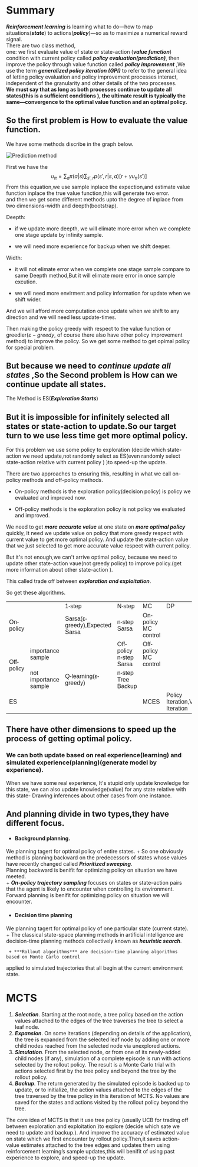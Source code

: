 
# Summary
***Reinforcement learning*** is learning what to do—how to map situations(***state***) to actions(***policy***)—so
as to maximize a numerical reward signal.  
There are two class method,  
one: we first evaluate value of state or state-action (***value function***) condition with current policy called ***policy evaluation(prediction)***, then improve the policy through value function called ***policy improvement*** ,We use the term ***generalized policy iteration (GPI)*** to refer to the general idea of letting policy evaluation and policy improvement processes interact, independent of the granularity and other details of the two processes.   
**We must say that as long as both processes continue to update all states(this is a sufficient conditions ), the ultimate result is typically the same—convergence to the optimal value function and an optimal policy.**

## So the first problem is How to evaluate the value function.  
We have some methods discribe in the graph below.  

![Prediction method](http://localhost:8888/files/reinforce_note-1.png)  

First we have the $$\upsilon_\pi=\sum_{a}\pi(a|s)\sum_{s',r}p(s',r|s,a)[r+\gamma\upsilon_\pi(s')]$$
From this equation,we use sample inplace the expection,and estimate value function inplace the true value function,this will generate two error.   
and then we get some different methods upto the degree of inplace from two dimensions-width and deepth(bootstrap).  

Deepth:  
+ if we update more deepth, we will elimate more error when we complete one stage update by infinity sample.  
- we will need more experience for backup when we shift deeper.

Width:   
+ it will not elimate error when we complete one stage sample compare to same Deepth method,But it will elimate more error in once sample excution. 
-  we will need more envirment and policy information for update when we shift wider.  

And we will afford more computation once update when we shift to any direction and we will need less update-times.

Then making the policy greedy with respect to the value function or greedier(*$\varepsilon-greedy$*, of course there also have other policy improvement method) to improve the policy. So we get some method to get opimal policy for special problem.  
## But because we need to *continue update all states* ,So the Second problem is How can we continue update all states.
The Method is ES(***Exploration Starts***)

## But it is impossible for infinitely selected all states or state-action to update.So our target turn to we use less time get more optimal policy.
For this problem we use some policy to exploration (decide which state-action we need update,not randomly select as ES(even randomly select state-action relative with current policy ) )to speed-up the update.  

There are two approaches to ensuring this, resulting in what we call on-policy
methods and off-policy methods.

+ On-policy methods is the exploration policy(decision policy) is policy we evaluated and improved now.  

- Off-policy methods is the exploration policy is not policy we evaluated and improved. 


We need to get ***more accurate value*** at one state on ***more optimal policy*** quickly, It need we update value on policy that more greedy respect with current value to get more optimal policy. And update the state-action value that we just selected to get more accurate value respect with current policy.  

But it's not enough,we can't arrive optimal policy, because we need to update other state-action vaue(not greedy policy) to improve policy.(get more information about other state-action ).  

This called  trade off between ***exploration and exploitation***.

So get these algorithms.  
  
  
<table cellspacing="0" border="0">
	<colgroup width="85"></colgroup>
	<colgroup width="165"></colgroup>
	<colgroup width="203"></colgroup>
	<colgroup width="166"></colgroup>
	<colgroup width="137"></colgroup>
	<colgroup width="207"></colgroup>
	<tr>
		<td height="17" align="left"><br></td>
		<td align="left"><br></td>
		<td align="left"><font face="Liberation Sans">1-step</font></td>
		<td align="left"><font face="Liberation Sans">N-step </font></td>
		<td align="left"><font face="Liberation Sans">MC</font></td>
		<td align="left"><font face="Liberation Sans">DP</font></td>
	</tr>
	<tr>
		<td height="17" align="left"><font face="Liberation Sans">On-policy</font></td>
		<td align="left"><br></td>
		<td align="left"><font face="Liberation Sans">Sarsa(ε-greedy),Expected Sarsa</font></td>
		<td align="left"><font face="Liberation Sans">n-step Sarsa</font></td>
		<td align="left"><font face="Liberation Sans">On-policy MC control</font></td>
		<td align="left"><br></td>
	</tr>
	<tr>
		<td rowspan=2 height="34" align="left"><font face="Liberation Sans">Off-policy</font></td>
		<td align="left"><font face="Liberation Sans">importance sample</font></td>
		<td align="left"><br></td>
		<td align="left"><font face="Liberation Sans">Off-policy n-step Sarsa</font></td>
		<td align="left"><font face="Liberation Sans">Off-policy MC control</font></td>
		<td align="left"><br></td>
	</tr>
	<tr>
		<td align="left"><font face="Liberation Sans">not importance sample</font></td>
		<td align="left"><font face="Liberation Sans">Q-learning(ε-greedy)</font></td>
		<td align="left"><font face="Liberation Sans">n-step Tree Backup</font></td>
		<td align="left"><br></td>
		<td align="left"><br></td>
	</tr>
	<tr>
		<td height="17" align="left"><font face="Liberation Sans">ES</font></td>
		<td align="left"><br></td>
		<td align="left"><br></td>
		<td align="left"><br></td>
		<td align="left"><font face="Liberation Sans">MCES</font></td>
		<td align="left"><font face="Liberation Sans">Policy Iteration,Value Iteration</font></td>
</tr>  
</table> 
 
## There have other dimensions to speed up the process of getting optimal policy.  
 ### We can both update based on real experience(learning) and simulated experience(planning)(generate model by experience).  
 
  When we have some real experience, It's stupid only update knowledge for this state, we can also update knowledge(value) for any state relative with this state-   Drawing inferences about other cases from one instance.  
  
## And planning divide in two types,they have different focus.
 + #### Background planning.  
 We planning tagert for optimal policy of entire states.
     + So one obviously method is planning backward on the predecessors of states whose values have recently changed called ***Prioritized sweeping***.  
     Planning backward is benifit for optimizing policy on situation we have meeted.  
     + ***On-policy trajectory sampling*** focuses on states or state–action pairs that the agent is likely to
encounter when controlling its environment.
Forward planning is benifit for optimizing policy on situation we will encounter. 
  
 - #### Decision time planning
 We planning tagert for optimal policy of one particular state (current state).
     + The classical state-space planning methods in artificial intelligence are decision-time planning methods collectively known as ***heuristic search***.  
     
     + ***Rollout algorithms*** are decision-time planning algorithms based on Monte Carlo control
applied to simulated trajectories that all begin at the current environment state.

# MCTS  
1. ***Selection***. Starting at the root node, a tree policy based on the action values
attached to the edges of the tree traverses the tree to select a leaf node.
2. ***Expansion***. On some iterations (depending on details of the application), the tree
is expanded from the selected leaf node by adding one or more child nodes reached
from the selected node via unexplored actions.
3. ***Simulation***. From the selected node, or from one of its newly-added child nodes (if
any), simulation of a complete episode is run with actions selected by the rollout
policy. The result is a Monte Carlo trial with actions selected first by the tree
policy and beyond the tree by the rollout policy.
4. ***Backup***. The return generated by the simulated episode is backed up to update,
or to initialize, the action values attached to the edges of the tree traversed by
the tree policy in this iteration of MCTS. No values are saved for the states and
actions visited by the rollout policy beyond the tree.  

The core idea of MCTS is that it use tree policy (usually UCB for trading off between exploration and exploitation )to explore (decide which sate we need to update and backup.). And improve the accuracy of estimated value on state which we first encounter by rollout policy.Then,it saves action-value estimates attached to the tree edges and updates them using reinforcement learning’s sample updates,this will benifit of using past experience to explore, and speed-up the update.

